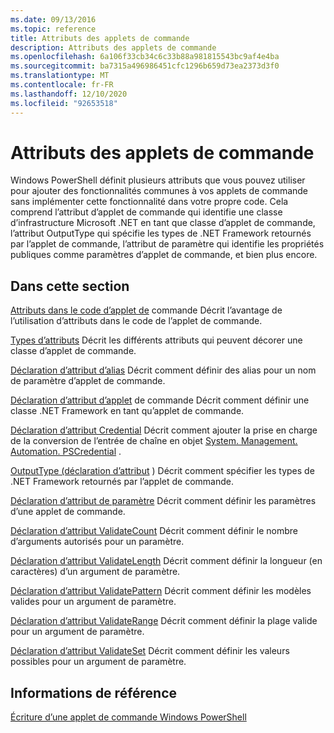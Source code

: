 ```yaml
---
ms.date: 09/13/2016
ms.topic: reference
title: Attributs des applets de commande
description: Attributs des applets de commande
ms.openlocfilehash: 6a106f33cb34c6c33b88a981815543bc9af4e4ba
ms.sourcegitcommit: ba7315a496986451cfc1296b659d73ea2373d3f0
ms.translationtype: MT
ms.contentlocale: fr-FR
ms.lasthandoff: 12/10/2020
ms.locfileid: "92653518"
---
```

# <a name="cmdlet-attributes"></a>Attributs des applets de commande

Windows PowerShell définit plusieurs attributs que vous pouvez utiliser pour ajouter des fonctionnalités communes à vos applets de commande sans implémenter cette fonctionnalité dans votre propre code. Cela comprend l’attribut d’applet de commande qui identifie une classe d’infrastructure Microsoft .NET en tant que classe d’applet de commande, l’attribut OutputType qui spécifie les types de .NET Framework retournés par l’applet de commande, l’attribut de paramètre qui identifie les propriétés publiques comme paramètres d’applet de commande, et bien plus encore.

## <a name="in-this-section"></a>Dans cette section

[Attributs dans le code d’applet de](./attributes-in-cmdlet-code.md) commande Décrit l’avantage de l’utilisation d’attributs dans le code de l’applet de commande.

[Types d’attributs](./attribute-types.md) Décrit les différents attributs qui peuvent décorer une classe d’applet de commande.

[Déclaration d’attribut d’alias](./alias-attribute-declaration.md) Décrit comment définir des alias pour un nom de paramètre d’applet de commande.

[Déclaration d’attribut d’applet](./cmdlet-attribute-declaration.md) de commande Décrit comment définir une classe .NET Framework en tant qu’applet de commande.

[Déclaration d’attribut Credential](./credential-attribute-declaration.md) Décrit comment ajouter la prise en charge de la conversion de l’entrée de chaîne en objet [System. Management. Automation. PSCredential](/dotnet/api/System.Management.Automation.PSCredential) .

[OutputType (déclaration d’attribut](./outputtype-attribute-declaration.md) ) Décrit comment spécifier les types de .NET Framework retournés par l’applet de commande.

[Déclaration d’attribut de paramètre](./parameter-attribute-declaration.md) Décrit comment définir les paramètres d’une applet de commande.

[Déclaration d’attribut ValidateCount](./validatecount-attribute-declaration.md) Décrit comment définir le nombre d’arguments autorisés pour un paramètre.

[Déclaration d’attribut ValidateLength](./validatelength-attribute-declaration.md) Décrit comment définir la longueur (en caractères) d’un argument de paramètre.

[Déclaration d’attribut ValidatePattern](./validatepattern-attribute-declaration.md) Décrit comment définir les modèles valides pour un argument de paramètre.

[Déclaration d’attribut ValidateRange](./validaterange-attribute-declaration.md) Décrit comment définir la plage valide pour un argument de paramètre.

[Déclaration d’attribut ValidateSet](./validateset-attribute-declaration.md) Décrit comment définir les valeurs possibles pour un argument de paramètre.

## <a name="reference"></a>Informations de référence

[Écriture d’une applet de commande Windows PowerShell](./writing-a-windows-powershell-cmdlet.md)
